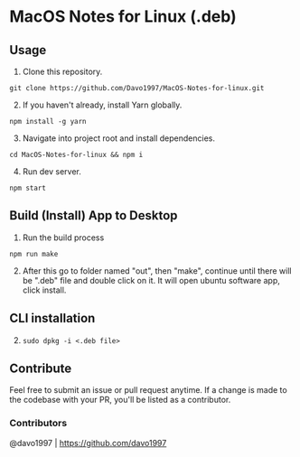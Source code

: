 # MacOS Notes for Linux (.deb)

## Usage
1. Clone this repository.
```
git clone https://github.com/Davo1997/MacOS-Notes-for-linux.git
```
2. If you haven't already, install Yarn globally.
```
npm install -g yarn
```
3. Navigate into project root and install dependencies.
```
cd MacOS-Notes-for-linux && npm i
```
4. Run dev server.
```
npm start
```
## Build (Install) App to Desktop
1. Run the build process
```
npm run make
```
2. After this go to folder named "out", then "make", continue until there will be ".deb" file and double click on it. It
  will open ubuntu software app, click install.

## CLI installation
2. ```sudo dpkg -i <.deb file>```

## Contribute
Feel free to submit an issue or pull request anytime. If a change is made to the codebase with your PR, you'll be listed as a contributor.

### Contributors
@davo1997 | https://github.com/davo1997
